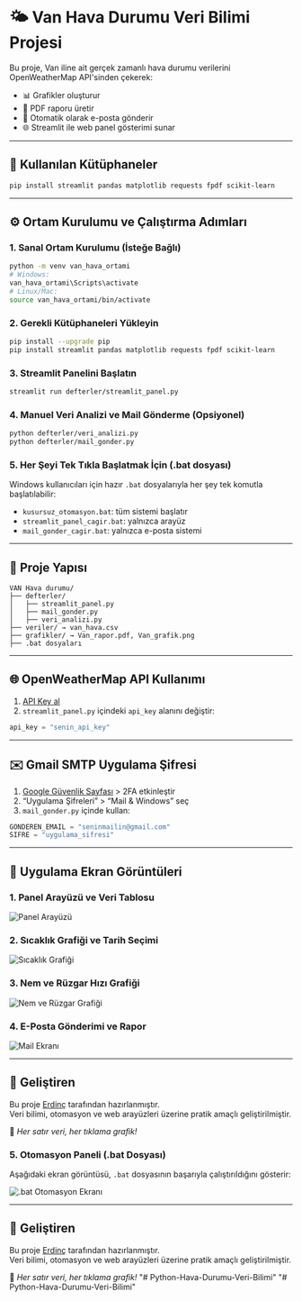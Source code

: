 
# 🌤️ Van Hava Durumu Veri Bilimi Projesi

Bu proje, Van iline ait gerçek zamanlı hava durumu verilerini OpenWeatherMap API'sinden çekerek:
- 📊 Grafikler oluşturur
- 📄 PDF raporu üretir
- 📧 Otomatik olarak e-posta gönderir
- 🌐 Streamlit ile web panel gösterimi sunar

---

## 🚀 Kullanılan Kütüphaneler

```bash
pip install streamlit pandas matplotlib requests fpdf scikit-learn
```

---

## ⚙️ Ortam Kurulumu ve Çalıştırma Adımları

### 1. Sanal Ortam Kurulumu (İsteğe Bağlı)
```bash
python -m venv van_hava_ortami
# Windows:
van_hava_ortami\Scripts\activate
# Linux/Mac:
source van_hava_ortami/bin/activate
```

### 2. Gerekli Kütüphaneleri Yükleyin
```bash
pip install --upgrade pip
pip install streamlit pandas matplotlib requests fpdf scikit-learn
```

### 3. Streamlit Panelini Başlatın
```bash
streamlit run defterler/streamlit_panel.py
```

### 4. Manuel Veri Analizi ve Mail Gönderme (Opsiyonel)
```bash
python defterler/veri_analizi.py
python defterler/mail_gonder.py
```

### 5. Her Şeyi Tek Tıkla Başlatmak İçin (.bat dosyası)
Windows kullanıcıları için hazır `.bat` dosyalarıyla her şey tek komutla başlatılabilir:

- `kusursuz_otomasyon.bat`: tüm sistemi başlatır
- `streamlit_panel_cagir.bat`: yalnızca arayüz
- `mail_gonder_cagir.bat`: yalnızca e-posta sistemi

---

## 📁 Proje Yapısı

```
VAN Hava durumu/
├── defterler/
│   ├── streamlit_panel.py
│   ├── mail_gonder.py
│   ├── veri_analizi.py
├── veriler/ → van_hava.csv
├── grafikler/ → Van_rapor.pdf, Van_grafik.png
├── .bat dosyaları
```

---

## 🌐 OpenWeatherMap API Kullanımı

1. [API Key al](https://openweathermap.org/city/298117)
2. `streamlit_panel.py` içindeki `api_key` alanını değiştir:
```python
api_key = "senin_api_key"
```

---

## ✉️ Gmail SMTP Uygulama Şifresi

1. [Google Güvenlik Sayfası](https://myaccount.google.com/security) > 2FA etkinleştir
2. “Uygulama Şifreleri” > “Mail & Windows” seç
3. `mail_gonder.py` içinde kullan:
```python
GONDEREN_EMAIL = "seninmailin@gmail.com"
SIFRE = "uygulama_sifresi"
```

---

## 📸 Uygulama Ekran Görüntüleri

### 1. Panel Arayüzü ve Veri Tablosu
![Panel Arayüzü](ekran-görüntüleri/1.PNG)

### 2. Sıcaklık Grafiği ve Tarih Seçimi
![Sıcaklık Grafiği](ekran-görüntüleri/2.PNG)

### 3. Nem ve Rüzgar Hızı Grafiği
![Nem ve Rüzgar Grafiği](ekran-görüntüleri/3.PNG)

### 4. E-Posta Gönderimi ve Rapor
![Mail Ekranı](ekran-görüntüleri/4.PNG)

---

## 🧠 Geliştiren

Bu proje [Erdinç](https://github.com/DmrErdinc) tarafından hazırlanmıştır.  
Veri bilimi, otomasyon ve web arayüzleri üzerine pratik amaçlı geliştirilmiştir.

📌 *Her satır veri, her tıklama grafik!*


### 5. Otomasyon Paneli (.bat Dosyası)
Aşağıdaki ekran görüntüsü, `.bat` dosyasının başarıyla çalıştırıldığını gösterir:

![.bat Otomasyon Ekranı](ekran-görüntüleri/5.PNG)

---

## 🧠 Geliştiren

Bu proje [Erdinç](https://github.com/DmrErdinc) tarafından hazırlanmıştır.  
Veri bilimi, otomasyon ve web arayüzleri üzerine pratik amaçlı geliştirilmiştir.

📌 *Her satır veri, her tıklama grafik!*
"# Python-Hava-Durumu-Veri-Bilimi" 
"# Python-Hava-Durumu-Veri-Bilimi" 
